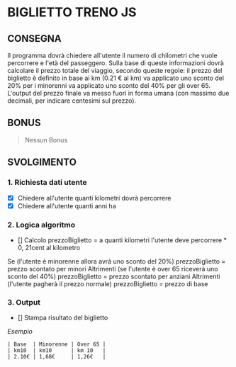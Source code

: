 # BIGLIETTO TRENO JS

## CONSEGNA

Il programma dovrà chiedere all'utente il numero di chilometri che vuole percorrere e l'età del passeggero.
Sulla base di queste informazioni dovrà calcolare il prezzo totale del viaggio, secondo queste regole:
il prezzo del biglietto è definito in base ai km (0.21 € al km)
va applicato uno sconto del 20% per i minorenni
va applicato uno sconto del 40% per gli over 65.
L'output del prezzo finale va messo fuori in forma umana (con massimo due decimali, per indicare centesimi sul prezzo). 

## BONUS
> Nessun Bonus

## SVOLGIMENTO

### 1. Richiesta dati utente
- [X] Chiedere all'utente quanti kilometri dovrà percorrere
- [X] Chiedere all'utente quanti anni ha

### 2. Logica algoritmo
- [] Calcolo prezzoBiglietto = a quanti kilometri l'utente deve percorrere * 0,   21cent al kilometro


Se (l'utente è minorenne allora avrà uno sconto del 20%)
    prezzoBiglietto = prezzo scontato per minori
Altrimenti (se l'utente è over 65 riceverà uno sconto del 40%)
    prezzoBiglietto = prezzo scontato per anziani
Altrimenti (l'utente pagherà il prezzo normale)
    prezzoBiglietto = prezzo di base

### 3. Output

- [] Stampa risultato del biglietto

*Esempio*
```
| Base  | Minorenne | Over 65 |
| km10  | km10      | km 10   |
| 2.10€ | 1,68€     | 1,26€   |
``` 